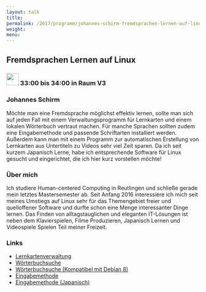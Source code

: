```yaml
---
layout: talk
title:
permalink: /2017/programm/johannes-schirm-fremdsprachen-lernen-auf-linux/
weight:
menu:
---
```

## Fremdsprachen Lernen auf Linux

### <img height = "32" src="../../../images/lightning.svg"> 33:00 bis 34:00 in Raum V3

### Johannes Schirm

Möchte man eine Fremdsprache möglichst effektiv lernen, sollte man sich auf jeden Fall mit einem Verwaltungsprogramm für Lernkarten und einem lokalen Wörterbuch vertraut machen. Für manche Sprachen sollten zudem eine Eingabemethode und passende Schriftarten installiert werden. Außerdem kann man mit einem Programm zur automatischen Erstellung von Lernkarten aus Untertiteln zu Videos sehr viel Zeit sparen. Da ich seit kurzem Japanisch Lerne, habe ich entsprechende Software für Linux gesucht und eingerichtet, die ich hier kurz vorstellen möchte!

### Über mich

Ich studiere Human-centered Computing in Reutlingen und schließe gerade mein letztes Mastersemester ab. Seit Anfang 2016 interessiere ich mich seit meines Umstiegs auf Linux sehr für das Themengebiet freier und quelloffener Software und durfte schon eine Menge interessanter Dinge lernen. Das Finden von alltagstauglichen und eleganten IT-Lösungen ist neben dem Klavierspielen, Filme Produzieren, Japanisch Lernen und Videospiele Spielen Teil meiner Freizeit.

### Links

- <a href="https://de.wikipedia.org/wiki/Anki" target="_blank">Lernkartenverwaltung</a>
- <a href="https://github.com/ludios/qolibri" target="_blank">Wörterbuchsuche</a>
- <a href="https://github.com/2ion/qolibri2" target="_blank">Wörterbuchsuche (Kompatibel mit Debian 8)</a>
- <a href="https://de.wikipedia.org/wiki/IBus" target="_blank">Eingabemethode</a>
- <a href="https://en.wikipedia.org/wiki/Anthy" target="_blank">Eingabemethode (Japanisch)</a>